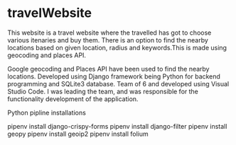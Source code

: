 ﻿# travelWebsite

This website is a travel website where the travelled has got to choose various itenaries and buy them. 
There is an option to find the nearby locations based on given location, radius and keywords.This is made using geocoding and places API.


Google geocoding and Places API have been used to find the nearby locations.
Developed using Django framework being Python for backend programming and SQLite3 database.
Team of 6 and developed using Visual Studio Code.
I was leading the team, and was responsible for the functionality development of the application.

Python pipline installations

pipenv install django-crispy-forms
pipenv install django-filter
pipenv install geopy
pipenv install geoip2
pipenv install folium

